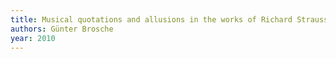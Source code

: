 ```yaml
---
title: Musical quotations and allusions in the works of Richard Strauss
authors: Günter Brosche
year: 2010
---
```


